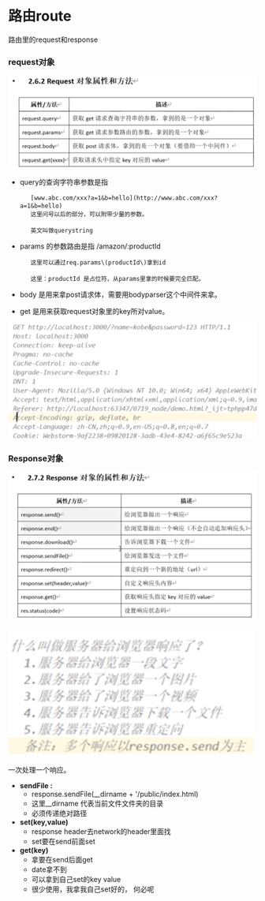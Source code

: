 # 路由route

路由里的request和response

### request对象

![](.gitbook/assets/image%20%2824%29.png)

* query的查询字符串参数是指 

         [www.abc.com/xxx?a=1&b=hello](http://www.abc.com/xxx?a=1&b=hello)  
         这里问号以后的部分，可以附带少量的参数。

         英文叫做querystring

* params 的参数路由是指 /amazon/:productId  

         这里可以通过req.params\(productId\)拿到id

         这里：productId 是占位符，从params里拿的时候要完全匹配。

* body 是用来拿post请求体，需要用bodyparser这个中间件来拿。
* get 是用来获取request对象里的key所对value。

![](.gitbook/assets/image%20%2826%29.png)

### Response对象

![](.gitbook/assets/image%20%2825%29.png)

![](.gitbook/assets/image%20%2827%29.png)

一次处理一个响应。

* **sendFile :**
  * response.sendFile\(\_\_dirname + '/public/index.html\)
  * 这里\_\_dirname 代表当前文件文件夹的目录
  * 必须传递绝对路径
* **set\(key,value\)**
  * response header去network的header里面找
  * set要在send前面set
* **get\(key\)**
  * 拿要在send后面get
  * date拿不到
  * 可以拿到自己set的key value
  * 很少使用，我拿我自己set好的， 何必呢

